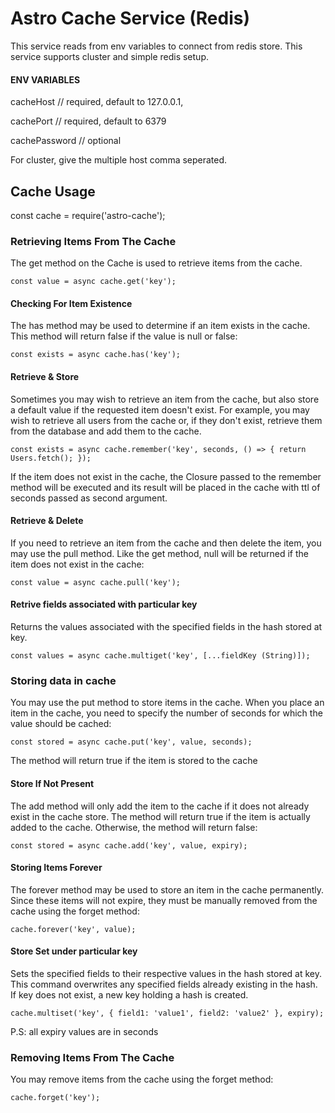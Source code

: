 # Astro Cache Service (Redis)

This service reads from env variables to connect from redis store. This service supports cluster and simple
redis setup.

#### ENV VARIABLES

cacheHost // required, default to 127.0.0.1,

cachePort // required, default to 6379

cachePassword // optional

For cluster, give the multiple host comma seperated.

## Cache Usage
const cache = require('astro-cache');

### Retrieving Items From The Cache
The get method on the Cache is used to retrieve items from the cache.

```
const value = async cache.get('key');
```

#### Checking For Item Existence
The has method may be used to determine if an item exists in the cache. This method will return false if the 
value is null or false:

```
const exists = async cache.has('key');
```

#### Retrieve & Store
Sometimes you may wish to retrieve an item from the cache, but also store a default value if the requested 
item doesn't exist. For example, you may wish to retrieve all users from the cache or, if they don't exist, 
retrieve them from the database and add them to the cache.

```
const exists = async cache.remember('key', seconds, () => { return Users.fetch(); });
```

If the item does not exist in the cache, the Closure passed to the remember method will be executed and its 
result will be placed in the cache with ttl of seconds passed as second argument.

#### Retrieve & Delete
If you need to retrieve an item from the cache and then delete the item, you may use the pull method. 
Like the get method, null will be returned if the item does not exist in the cache:

```
const value = async cache.pull('key');
```

#### Retrive fields associated with particular key
Returns the values associated with the specified fields in the hash stored at key.

```
const values = async cache.multiget('key', [...fieldKey (String)]);
```

### Storing data in cache
You may use the put method to store items in the cache. When you place an item in the cache, you need to 
specify the number of seconds for which the value should be cached:

```
const stored = async cache.put('key', value, seconds);
```
The method will return true if the item is stored to the cache

#### Store If Not Present
The add method will only add the item to the cache if it does not already exist in the cache store. 
The method will return true if the item is actually added to the cache. Otherwise, the method will return false:

```
const stored = async cache.add('key', value, expiry);
```

#### Storing Items Forever
The forever method may be used to store an item in the cache permanently. Since these items will not expire, 
they must be manually removed from the cache using the forget method:

```
cache.forever('key', value);
```

#### Store Set under particular key
Sets the specified fields to their respective values in the hash stored at key. This command overwrites any 
specified fields already existing in the hash. If key does not exist, a new key holding a hash is created.

```
cache.multiset('key', { field1: 'value1', field2: 'value2' }, expiry);
```

P.S: all expiry values are in seconds

### Removing Items From The Cache
You may remove items from the cache using the forget method:

```
cache.forget('key');
```